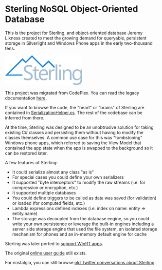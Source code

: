 # Sterling NoSQL Object-Oriented Database 

This is the project for Sterling, and object-oriented database Jeremy Likness created to meet the growing demand for queryable, persistent storage in Silverlight and Windows Phone apps in the early two-thousand tens.

![Sterling Database](./Sterling-Final-Small.png) 

This project was migrated from CodePlex. You can read the legacy documentation [here](./docs/Home.md).

If you want to browse the code, the "heart" or "brains" of Sterling are contained in [SerializationHelper.cs](./src/SterlingSln/Wintellect.Sterling/Serialization/SerializationHelper.cs). The rest of the codebase can be inferred from there. 

At the time, Sterling was designed to be an unobtrusive solution for taking existing C# classes and persisting them without having to modify the classes themselves. A common use case for this was "tombstoning" Windows phone apps, which referred to saving the View Model that contained the app state when the app is swapped to the background so it can be restored later.

A few features of Sterling: 

* It could serialize almost any class "as is" 
* For special cases you could define your own serializers 
* It supported "byte interceptors" to modify the raw streams (i.e. for compression or encryption, etc.) 
* It supported multiple databases 
* You could define triggers to be called as data was saved (for validation) or loaded (for computed fields, etc.)
* Lambda expressions defined indexes (i.e. index on name: entity => entity.name) 
* The storage was decoupled from the database engine, so you could write your own persistence or leverage the built-in engines including a server side storage engine that used the file system, an isolated storage mechanism for phones and an in-memory default engine for cache

Sterling was later ported to [support WinRT apps](https://github.com/Wintellect/SterlingDB).

The original [online user guide](https://sites.google.com/site/sterlingdatabase/) still exists. 

For nostalgia, you can still browse [old Twitter conversations about Sterling](https://twitter.com/search?q=%23sterlingdb). 
